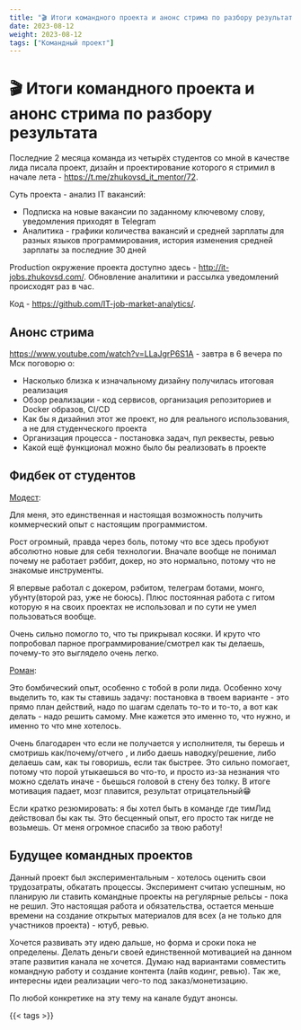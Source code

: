 ```yaml
---
title: "🎬 Итоги командного проекта и анонс стрима по разбору результата"
date: 2023-08-12
weight: 2023-08-12
tags: ["Командный проект"]
---
```


# 🎬 Итоги командного проекта и анонс стрима по разбору результата

Последние 2 месяца команда из четырёх студентов со мной в качестве лида писала проект, дизайн и проектирование которого я стримил в начале лета - https://t.me/zhukovsd_it_mentor/72.

Суть проекта - анализ IT вакансий:
- Подписка на новые вакансии по заданному ключевому слову, уведомления приходят в Telegram
- Аналитика - графики количества вакансий и средней зарплаты для разных языков программирования, история изменения средней зарплаты за последние 30 дней

Production окружение проекта доступно здесь - http://it-jobs.zhukovsd.com/. Обновление аналитики и рассылка уведомлений происходят раз в час. 

Код - https://github.com/IT-job-market-analytics/.

## Анонс стрима

https://www.youtube.com/watch?v=LLaJgrP6S1A - завтра в 6 вечера по Мск поговорю о:
- Насколько близка к изначальному дизайну получилась итоговая реализация
- Обзор реализации - код сервисов, организация репозиториев и Docker образов, CI/CD
- Как бы я дизайнил этот же проект, но для реального использования, а не для студенческого проекта
- Организация процесса - постановка задач, пул реквесты, ревью
- Какой ещё функционал можно было бы реализовать в проекте

## Фидбек от студентов

[Модест](https://t.me/modestpetrovich):

Для меня, это единственная и настоящая возможность получить коммерческий опыт с настоящим программистом. 

Рост огромный, правда через боль, потому что все здесь пробуют абсолютно новые для себя технологии. 
Вначале вообще не понимал почему не работает рэббит, докер, но это нормально, потому что не знакомые инструменты. 

Я впервые работал с докером, рэбитом, телеграм ботами, монго, убунту(второй раз, уже не боюсь). 
Плюс постоянная работа с гитом которую я на своих проектах не использовал и по сути не умел пользоваться вообще. 

Очень сильно помогло то, что ты прикрывал косяки. И круто что попробовал парное программирование/смотрел как ты делаешь, почему-то это выглядело очень легко.

[Роман](https://t.me/RomanV79):

Это бомбический опыт, особенно с тобой в роли лида. Особенно хочу выделить то, как ты ставишь задачу: постановка в твоем варианте - это прямо план действий, надо по шагам сделать то-то и то-то, а вот как делать - надо решить самому. Мне кажется это именно то, что нужно, и именно то что мне хотелось.

Очень благодарен что если не получается у исполнителя, ты берешь и смотришь как/почему/отчего , и либо даешь наводку/решение, либо делаешь сам, как ты говоришь, если так быстрее. Это сильно помогает, потому что порой утыкаешься во что-то, и просто из-за незнания что можно сделать иначе - бьешься головой в стену без толку. В итоге мотивация падает, мозг плавится, результат отрицательный😁 

Если кратко резюмировать: я бы хотел быть в команде где тимЛид действовал бы как ты. Это бесценный опыт, его просто так нигде не возьмешь. От меня огромное спасибо за твою работу!

## Будущее командных проектов

Данный проект был экспериментальным - хотелось оценить свои трудозатраты, обкатать процессы. Эксперимент считаю успешным, но планирую ли ставить командные проекты на регулярные рельсы - пока не решил. Это настоящая работа и обязательства, остается меньше времени на создание открытых материалов для всех (а не только для участников проекта) - ютуб, ревью.

Хочется развивать эту идею дальше, но форма и сроки пока не определены. Делать деньги своей единственной мотивацией на данном этапе развития канала не хочется. Думаю над вариантами совместить командную работу и создание контента (лайв кодинг, ревью). Так же, интересны идеи реализации чего-то под заказ/монетизацию.

По любой конкретике на эту тему на канале будут анонсы.

{{< tags >}}